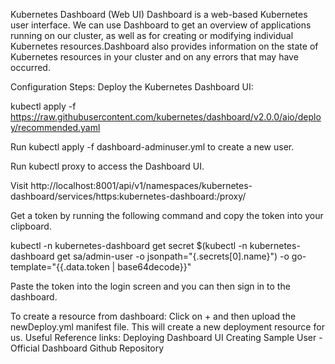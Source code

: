 Kubernetes Dashboard (Web UI)
Dashboard is a web-based Kubernetes user interface. We can use Dashboard to get an overview of applications running on our cluster, as well as for creating or modifying individual Kubernetes resources.Dashboard also provides information on the state of Kubernetes resources in your cluster and on any errors that may have occurred.

Configuration Steps:
Deploy the Kubernetes Dashboard UI:

kubectl apply -f https://raw.githubusercontent.com/kubernetes/dashboard/v2.0.0/aio/deploy/recommended.yaml

Run kubectl apply -f dashboard-adminuser.yml to create a new user.

Run kubectl proxy to access the Dashboard UI.

Visit http://localhost:8001/api/v1/namespaces/kubernetes-dashboard/services/https:kubernetes-dashboard:/proxy/

Get a token by running the following command and copy the token into your clipboard.

kubectl -n kubernetes-dashboard get secret $(kubectl -n kubernetes-dashboard get sa/admin-user -o jsonpath="{.secrets[0].name}") -o go-template="{{.data.token | base64decode}}"

Paste the token into the login screen and you can then sign in to the dashboard.

To create a resource from dashboard:
Click on + and then upload the newDeploy.yml manifest file. This will create a new deployment resource for us.
Useful Reference links:
Deploying Dashboard UI
Creating Sample User -Official Dashboard Github Repository
